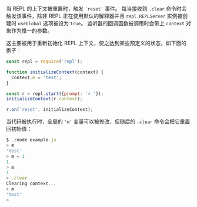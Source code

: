 <!-- YAML
added: v0.11.0
-->

当 REPL 的上下文被重置时，触发 `'reset'` 事件。
每当接收到 `.clear` 命令时会触发该事件，除非 REPL 正在使用默认的解释器并且 `repl.REPLServer` 实例被创建时 `useGlobal` 选项被设为 `true`。
监听器的回调函数被调用时会带上 `context` 对象作为惟一的参数。

这主要被用于重新初始化 REPL 上下文，使之达到某些预定义的状态，如下面的例子：

```js
const repl = require('repl');

function initializeContext(context) {
  context.m = 'test';
}

const r = repl.start({prompt: '> '});
initializeContext(r.context);

r.on('reset', initializeContext);
```

当代码被执行时，全局的 `'m'` 变量可以被修改，但随后的 `.clear` 命令会把它重置回初始值：

<!-- eslint-disable -->
```js
$ ./node example.js
> m
'test'
> m = 1
1
> m
1
> .clear
Clearing context...
> m
'test'
>
```

